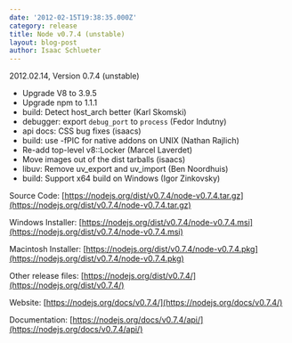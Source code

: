 ```yaml
---
date: '2012-02-15T19:38:35.000Z'
category: release
title: Node v0.7.4 (unstable)
layout: blog-post
author: Isaac Schlueter
---
```


2012.02.14, Version 0.7.4 (unstable)

- Upgrade V8 to 3.9.5
- Upgrade npm to 1.1.1
- build: Detect host_arch better (Karl Skomski)
- debugger: export `debug_port` to `process` (Fedor Indutny)
- api docs: CSS bug fixes (isaacs)
- build: use -fPIC for native addons on UNIX (Nathan Rajlich)
- Re-add top-level v8::Locker (Marcel Laverdet)
- Move images out of the dist tarballs (isaacs)
- libuv: Remove uv_export and uv_import (Ben Noordhuis)
- build: Support x64 build on Windows (Igor Zinkovsky)

Source Code: [https://nodejs.org/dist/v0.7.4/node-v0.7.4.tar.gz](https://nodejs.org/dist/v0.7.4/node-v0.7.4.tar.gz)

Windows Installer: [https://nodejs.org/dist/v0.7.4/node-v0.7.4.msi](https://nodejs.org/dist/v0.7.4/node-v0.7.4.msi)

Macintosh Installer: [https://nodejs.org/dist/v0.7.4/node-v0.7.4.pkg](https://nodejs.org/dist/v0.7.4/node-v0.7.4.pkg)

Other release files: [https://nodejs.org/dist/v0.7.4/](https://nodejs.org/dist/v0.7.4/)

Website: [https://nodejs.org/docs/v0.7.4/](https://nodejs.org/docs/v0.7.4/)

Documentation: [https://nodejs.org/docs/v0.7.4/api/](https://nodejs.org/docs/v0.7.4/api/)
